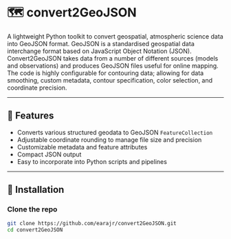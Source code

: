 # 🗺️ convert2GeoJSON
A lightweight Python toolkit to convert geospatial, atmospheric science data into GeoJSON format. GeoJSON is a standardised geospatial data interchange format based on JavaScript Object Notation (JSON). Convert2GeoJSON takes data from a number of different sources (models and observations) and produces GeoJSON files useful for online mapping. The code is highly configurable for contouring data; allowing for data smoothing, custom metadata, contour specification, color selection, and coordinate precision.

---

## 🔧 Features

- Converts various structured geodata to GeoJSON `FeatureCollection`
- Adjustable coordinate rounding to manage file size and precision
- Customizable metadata and feature attributes
- Compact JSON output
- Easy to incorporate into Python scripts and pipelines

---

## 🚀 Installation

### Clone the repo
```bash
git clone https://github.com/earajr/convert2GeoJSON.git
cd convert2GeoJSON
